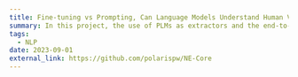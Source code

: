 ```yaml
---
title: Fine-tuning vs Prompting, Can Language Models Understand Human Values?
summary: In this project, the use of PLMs as extractors and the end-to-end fine-tuning approach (prompt tuning, etc.) are compared to validate the comprehension capabilities of PLMs at different scales in understanding human values.
tags:
  - NLP
date: 2023-09-01
external_link: https://github.com/polarispw/NE-Core
---
```

